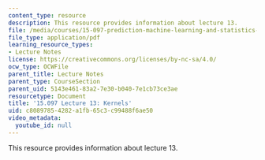 ```yaml
---
content_type: resource
description: This resource provides information about lecture 13.
file: /media/courses/15-097-prediction-machine-learning-and-statistics-spring-2012/c80897854282a1fb65c3c99488f6ae50_MIT15_097S12_lec13.pdf
file_type: application/pdf
learning_resource_types:
- Lecture Notes
license: https://creativecommons.org/licenses/by-nc-sa/4.0/
ocw_type: OCWFile
parent_title: Lecture Notes
parent_type: CourseSection
parent_uid: 5143e461-83a2-7e30-b040-7e1cb73ce3ae
resourcetype: Document
title: '15.097 Lecture 13: Kernels'
uid: c8089785-4282-a1fb-65c3-c99488f6ae50
video_metadata:
  youtube_id: null
---
```

This resource provides information about lecture 13.